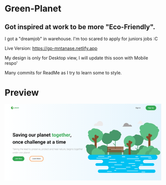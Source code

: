 ﻿# Green-Planet

## Got inspired at work to be more "Eco-Friendly".
I got a "dreamjob" in warehouse.
I'm too scared to apply for juniors jobs :C

Live Version: https://gp-mntanase.netlify.app

My design is only for Desktop view, I will update this soon with Mobile respo'

Many commits for ReadMe as I try to learn some to style.
# Preview
![](https://raw.githubusercontent.com/MariusTN/Green-Planet/main/preview/preview.png)

